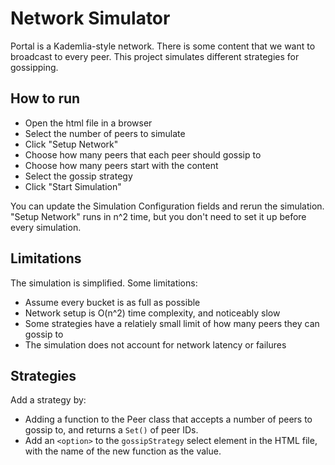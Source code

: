 # Network Simulator

Portal is a Kademlia-style network. There is some content that we want to broadcast to every peer. This project simulates different strategies for gossipping.

## How to run
- Open the html file in a browser
- Select the number of peers to simulate
- Click "Setup Network"
- Choose how many peers that each peer should gossip to
- Choose how many peers start with the content
- Select the gossip strategy
- Click "Start Simulation"

You can update the Simulation Configuration fields and rerun the simulation. "Setup Network" runs in n^2 time, but you don't need to set it up before every simulation.

## Limitations

The simulation is simplified. Some limitations:
- Assume every bucket is as full as possible
- Network setup is O(n^2) time complexity, and noticeably slow
- Some strategies have a relatiely small limit of how many peers they can gossip to
- The simulation does not account for network latency or failures

## Strategies

Add a strategy by:
- Adding a function to the Peer class that accepts a number of peers to gossip to, and returns a `Set()` of peer IDs.
- Add an `<option>` to the `gossipStrategy` select element in the HTML file, with the name of the new function as the value.